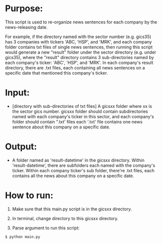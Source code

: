 # Purpose:
This script is used to re-organize news sentences for each company by the news-releasing date. 

For example, if the directory named with the sector number (e.g. gics35) has 3 companies with tickers 'ABC, 'HSP', and 'MRK', and each company folder contains txt files of single news sentences, then running this script would generate a new "result" folder under the sector directory (e.g. under gics35), where the "result" directory contains 3 sub-directories named by each company's ticker: 'ABC', 'HSP', and 'MRK'. In each company's result directory, there are .txt files, each containing all news sentences on a specific date that mentioned this company's ticker. 

# Input:
- [directory with sub-directories of txt files] A gicsxx folder where xx is the sector gics number.
       gicsxx folder should contain subdirectories named with
       each company's ticker in this sector, and each company's folder should contain ".txt' files
       each '.txt' file contains one news sentence about this company on a specific date.

# Output:
- A folder named as 'result-datetime' in the gicsxx directory. Within 'result-datetime',
    there are subfolders each named with the company's ticker. Within each company ticker's sub folder,
    there're .txt files, each contains all the news about this company on a specific date.

# How to run:
1. Make sure that this main.py script is in the gicsxx directory.

2. In terminal, change directory to this gicsxx directory.

3. Parse argument to run this script: 

```sh
$ python main.py
```


